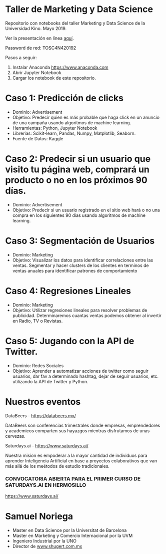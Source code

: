 #  Taller de Marketing y Data Science
Repositorio con notebooks del taller Marketing y Data Science de la Universidad Kino. Mayo 2019.

Ver la presentación en línea <a href="https://docs.google.com/presentation/d/1rmDOJjNPn8gigXPZp8G8xWdjnHGa4W59vWPOVvNjB7Q/edit?usp=sharing">aquí</a>. 

Password de red: TOSC4N420192

Pasos a seguir: 
1. Instalar Anaconda https://www.anaconda.com
2. Abrir Jupyter Notebook 
3. Cargar los notebook de este repositorio.

# Caso 1: Predicción de clicks

- Dominio: Advertisement 
- Objetivo: Predecir quien es más probable que haga click en un anuncio de una campaña usando algoritmos de machine learning.
- Herramientas: Python, Jupyter Notebook 
- Librerias: Scikit-learn, Pandas, Numpy, Matplotlib, Seaborn. 
- Fuente de Datos: Kaggle

# Caso 2: Predecir si un usuario que visito tu página web, comprará un producto o no en los próximos 90 días.

- Dominio: Advertisement 
- Objetivo: Predecir si un usuario registrado en el sitio web hará o no una compra en los siguientes 90 días usando algoritmos de machine learning.

# Caso 3: Segmentación de Usuarios

- Dominio: Marketing
- Objetivo: Visualizar los datos para identificar correlaciones entre las ventas. Segmentar y hacer clusters de los clientes en terminos de ventas anuales para identificar patrones de comportamiento

# Caso 4: Regresiones Lineales 

- Dominio: Marketing
- Objetivo: Utilizar regresiones lineales para resolver problemas de publicidad. Determinaremos cuantas ventas podemos obtener al invertir en Radio, TV o Revistas.

# Caso 5: Jugando con la API de Twitter.

- Dominio: Redes Sociales
- Objetivo: Aprender a automatizar acciones de twitter como seguir usuarios, dar fav a determinado hashtag, dejar de seguir usuarios, etc. utilizando la API de Twitter y Python.

# Nuestros eventos
DataBeers - https://databeers.mx/

DataBeers son conferencias trimestrales donde empresas, emprendedores y academicos comparten sus hayazgos mientras disfrutamos de unas cervezas.

Saturdays.ai - https://www.saturdays.ai/

Nuestra mision es empoderar a la mayor cantidad de individuos para aprender Inteligencia Artificial en base a proyectos colaborativos que van más allá de los meétodos de estudio tradicionales. 

### CONVOCATORIA ABIERTA PARA EL PRIMER CURSO DE SATURDAYS.AI EN HERMOSILLO
https://www.saturdays.ai/

# Samuel Noriega
- Master en Data Science por la Universitat de Barcelona
- Master en Marketing y Comercio Internacional por la UVM
- Ingeniero Industrial por la UNO
- Director de www.shugert.com.mx
